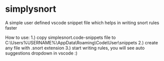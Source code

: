 # simplysnort
A simple user defined vscode snippet file which helps in writing snort rules faster

How to use:
1.) copy simplesnort.code-snippets file to C:\Users\%USERNAME%\AppData\Roaming\Code\User\snippets
2.) create any file with .snort extension
3.) start writing rules, you will see auto suggestions dropdown in vscode :)
